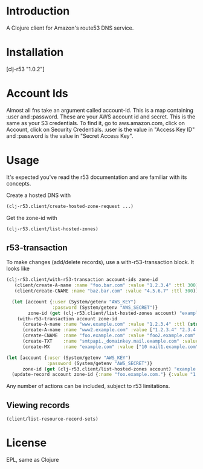 Introduction
============
A Clojure client for Amazon's route53 DNS service. 


Installation
===========
[clj-r53 "1.0.2"]


Account Ids
===========
Almost all fns take an argument called account-id. This is a map containing :user and :password. These are your AWS account id and secret. This is the same as your S3 credentials. To find it, go to aws.amazon.com, click on Account, click on Security Credentials. :user is the value in "Access Key ID" and :password is the value in "Secret Access Key".

Usage
=====
It's expected you've read the r53 documentation and are familiar with its concepts. 

Create a hosted DNS with
```clojure
(clj-r53.client/create-hosted-zone-request ...)
```

Get the zone-id with
```clojure
(clj-r53.client/list-hosted-zones)
```

r53-transaction
---------------
To make changes (add/delete records), use a with-r53-transaction block. It looks like

```clojure
(clj-r53.client/with-r53-transaction account-ids zone-id
   (client/create-A-name :name "foo.bar.com" :value "1.2.3.4" :ttl 300)
   (client/create-CNAME :name "baz.bar.com" :value "4.5.6.7" :ttl 300))
   ```

```clojure
  (let [account {:user (System/getenv "AWS_KEY")
                 :password (System/getenv "AWS_SECRET")}
        zone-id (get (clj-r53.client/list-hosted-zones account) "example.com.")]
    (with-r53-transaction account zone-id
      (create-A-name :name "www.example.com" :value "1.2.3.4" :ttl (str 600) :comment "comment")
      (create-A-name :name "www2.example.com" :value ["1.2.3.4" "2.3.4.5"] :ttl (str 600) :comment "comment")
      (create-CNAME  :name "foo.example.com" :value "foo2.example.com" :ttl (str 600) :comment "comment")
      (create-TXT    :name "smtpapi._domainkey.mail.example.com" :value "\"k=rsa; t=s; p=12345ABCDEF\"" :ttl (str 600) :comment "comment")
      (create-MX     :name "example.com" :value ["10 mail1.example.com" "20 mail2.example.com"] :ttl (str 600) :comment "comment")))

(let [account {:user (System/getenv "AWS_KEY")
               :password (System/getenv "AWS_SECRET")}
      zone-id (get (clj-r53.client/list-hosted-zones account) "example.com.")]
  (update-record account zone-id {:name "foo.example.com."} {:value "1.2.3.4"  :comment "my new comment"}))

   ```


Any number of actions can be included, subject to r53 limitations.

Viewing records
---------------
`(client/list-resource-record-sets)`

License
=======
EPL, same as Clojure
